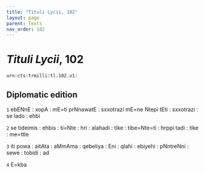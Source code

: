 ```yaml
---
title: "Tituli Lycii, 102"
layout: page
parent: Texts
nav_order: 102
---
```




# *Tituli Lycii*, 102




`urn:cts:trmilli:tl.102.v1:`

## Diplomatic edition
`1` ebENnE : xopA : mE=ti prNnawatE : sxxotrazi mE=ne Ntepi tEti : sxxotrazi : se lado : ehbi

`2` se tideimis : ehbis : ti=Nte : hri : alahadi : tike : tibe=Nte=ti : hrppi tadi : tike : me=ttle

`3` iti powa : aitAta : aMmAma : qebeliya : Eni : qlahi : ebiyehi : pNntreNni : sewe : tobidi : ad

`4` E=kba